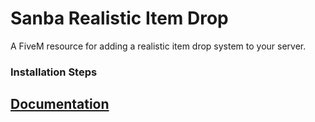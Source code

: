 # Sanba Realistic Item Drop

A FiveM resource for adding a realistic item drop system to your server.

### Installation Steps

## [Documentation](https://sanbascripts.gitbook.io/sanba/sanba-realistic-item-drop/installation)
